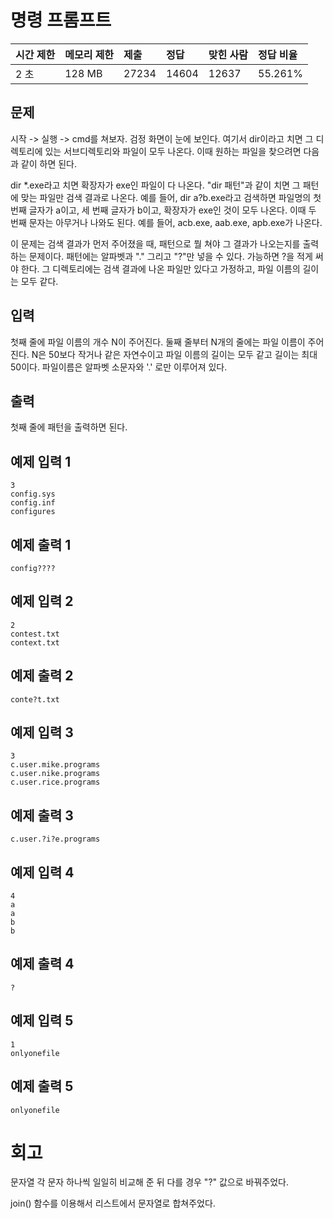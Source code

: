 # 명령 프롬프트

| 시간 제한 | 메모리 제한 | 제출  | 정답  | 맞힌 사람 | 정답 비율 |
| :-------- | :---------- | :---- | :---- | :-------- | :-------- |
| 2 초      | 128 MB      | 27234 | 14604 | 12637     | 55.261%   |

## 문제

시작 -> 실행 -> cmd를 쳐보자. 검정 화면이 눈에 보인다. 여기서 dir이라고 치면 그 디렉토리에 있는 서브디렉토리와 파일이 모두 나온다. 이때 원하는 파일을 찾으려면 다음과 같이 하면 된다.

dir *.exe라고 치면 확장자가 exe인 파일이 다 나온다. "dir 패턴"과 같이 치면 그 패턴에 맞는 파일만 검색 결과로 나온다. 예를 들어, dir a?b.exe라고 검색하면 파일명의 첫 번째 글자가 a이고, 세 번째 글자가 b이고, 확장자가 exe인 것이 모두 나온다. 이때 두 번째 문자는 아무거나 나와도 된다. 예를 들어, acb.exe, aab.exe, apb.exe가 나온다.

이 문제는 검색 결과가 먼저 주어졌을 때, 패턴으로 뭘 쳐야 그 결과가 나오는지를 출력하는 문제이다. 패턴에는 알파벳과 "." 그리고 "?"만 넣을 수 있다. 가능하면 ?을 적게 써야 한다. 그 디렉토리에는 검색 결과에 나온 파일만 있다고 가정하고, 파일 이름의 길이는 모두 같다.

## 입력

첫째 줄에 파일 이름의 개수 N이 주어진다. 둘째 줄부터 N개의 줄에는 파일 이름이 주어진다. N은 50보다 작거나 같은 자연수이고 파일 이름의 길이는 모두 같고 길이는 최대 50이다. 파일이름은 알파벳 소문자와 '.' 로만 이루어져 있다.

## 출력

첫째 줄에 패턴을 출력하면 된다.

## 예제 입력 1 

```
3
config.sys
config.inf
configures
```

## 예제 출력 1 

```
config????
```

## 예제 입력 2 

```
2
contest.txt
context.txt
```

## 예제 출력 2 

```
conte?t.txt
```

## 예제 입력 3 

```
3
c.user.mike.programs
c.user.nike.programs
c.user.rice.programs
```

## 예제 출력 3 

```
c.user.?i?e.programs
```

## 예제 입력 4 

```
4
a
a
b
b
```

## 예제 출력 4 

```
?
```

## 예제 입력 5 

```
1
onlyonefile
```

## 예제 출력 5 

```
onlyonefile
```

# 회고

문자열 각 문자 하나씩 일일히 비교해 준 뒤 다를 경우 "?" 값으로 바꿔주었다.

join() 함수를 이용해서 리스트에서 문자열로 합쳐주었다.